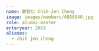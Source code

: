 ```yaml
---
name: 鄭智仁 Chih-Jen Cheng 
image: images/members/0856640.jpg 
role: alumni-master
enteryear: 2019
aliases:
  - chih jen cheng
---
```

